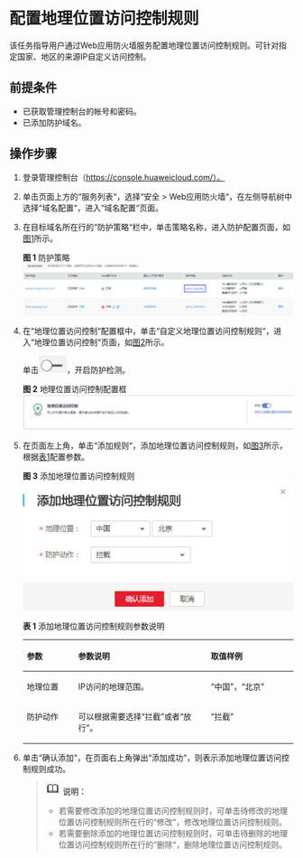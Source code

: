 # 配置地理位置访问控制规则<a name="waf_01_0013"></a>

该任务指导用户通过Web应用防火墙服务配置地理位置访问控制规则。可针对指定国家、地区的来源IP自定义访问控制。

## 前提条件<a name="section2256777914731"></a>

-   已获取管理控制台的帐号和密码。
-   已添加防护域名。

## 操作步骤<a name="section61533550183130"></a>

1.  登录管理控制台（https://console.huaweicloud.com/）。
2.  单击页面上方的“服务列表“，选择“安全  \>  Web应用防火墙“，在左侧导航树中选择“域名配置“，进入“域名配置“页面。
3.  在目标域名所在行的“防护策略“栏中，单击策略名称，进入防护配置页面，如[图1](#waf_01_0008_fig164792010154510)所示。

    **图 1**  防护策略<a name="waf_01_0008_fig164792010154510"></a>  
    ![](figures/防护策略.jpg "防护策略")

4.  在“地理位置访问控制“配置框中，单击“自定义地理位置访问控制规则“，进入“地理位置访问控制“页面，如[图2](#fig1841026151810)所示。

    单击![](figures/关闭图标.jpg)，开启防护检测。

    **图 2**  地理位置访问控制配置框<a name="fig1841026151810"></a>  
    ![](figures/地理位置访问控制配置框.png "地理位置访问控制配置框")

5.  在页面左上角，单击“添加规则“，添加地理位置访问控制规则，如[图3](#fig49385421125519)所示，根据[表1](#table4696626918715)配置参数。

    **图 3**  添加地理位置访问控制规则<a name="fig49385421125519"></a>  
    ![](figures/添加地理位置访问控制规则.jpg "添加地理位置访问控制规则")

    **表 1**  添加地理位置访问控制规则参数说明

    <a name="table4696626918715"></a>
    <table><thead align="left"><tr id="row151760118715"><th class="cellrowborder" valign="top" width="19%" id="mcps1.2.4.1.1"><p id="p3258956818715"><a name="p3258956818715"></a><a name="p3258956818715"></a>参数</p>
    </th>
    <th class="cellrowborder" valign="top" width="49%" id="mcps1.2.4.1.2"><p id="p2250934518715"><a name="p2250934518715"></a><a name="p2250934518715"></a>参数说明</p>
    </th>
    <th class="cellrowborder" valign="top" width="32%" id="mcps1.2.4.1.3"><p id="p2986065181135"><a name="p2986065181135"></a><a name="p2986065181135"></a>取值样例</p>
    </th>
    </tr>
    </thead>
    <tbody><tr id="row125751318715"><td class="cellrowborder" valign="top" width="19%" headers="mcps1.2.4.1.1 "><p id="p3474973518715"><a name="p3474973518715"></a><a name="p3474973518715"></a>地理位置</p>
    </td>
    <td class="cellrowborder" valign="top" width="49%" headers="mcps1.2.4.1.2 "><p id="p6326519018715"><a name="p6326519018715"></a><a name="p6326519018715"></a>IP访问的地理范围。</p>
    </td>
    <td class="cellrowborder" valign="top" width="32%" headers="mcps1.2.4.1.3 "><p id="p15499626163316"><a name="p15499626163316"></a><a name="p15499626163316"></a><span class="parmvalue" id="parmvalue1468794915108"><a name="parmvalue1468794915108"></a><a name="parmvalue1468794915108"></a>“中国”</span>，<span class="parmvalue" id="parmvalue13744853151012"><a name="parmvalue13744853151012"></a><a name="parmvalue13744853151012"></a>“北京”</span></p>
    </td>
    </tr>
    <tr id="row3251580618715"><td class="cellrowborder" valign="top" width="19%" headers="mcps1.2.4.1.1 "><p id="p1653459218715"><a name="p1653459218715"></a><a name="p1653459218715"></a>防护动作</p>
    </td>
    <td class="cellrowborder" valign="top" width="49%" headers="mcps1.2.4.1.2 "><p id="p6423359118715"><a name="p6423359118715"></a><a name="p6423359118715"></a>可以根据需要选择<span class="parmvalue" id="parmvalue14665755193211"><a name="parmvalue14665755193211"></a><a name="parmvalue14665755193211"></a>“拦截”</span>或者<span class="parmvalue" id="parmvalue1929415003319"><a name="parmvalue1929415003319"></a><a name="parmvalue1929415003319"></a>“放行”</span>。</p>
    </td>
    <td class="cellrowborder" valign="top" width="32%" headers="mcps1.2.4.1.3 "><p id="p158397623313"><a name="p158397623313"></a><a name="p158397623313"></a><span class="parmvalue" id="parmvalue1936613041112"><a name="parmvalue1936613041112"></a><a name="parmvalue1936613041112"></a>“拦截”</span></p>
    </td>
    </tr>
    </tbody>
    </table>

6.  单击“确认添加“，在页面右上角弹出“添加成功“，则表示添加地理位置访问控制规则成功。

    >![](public_sys-resources/icon-note.gif) **说明：**   
    >-   若需要修改添加的地理位置访问控制规则时，可单击待修改的地理位置访问控制规则所在行的“修改“，修改地理位置访问控制规则。  
    >-   若需要删除添加的地理位置访问控制规则时，可单击待删除的地理位置访问控制规则所在行的“删除“，删除地理位置访问控制规则。  


